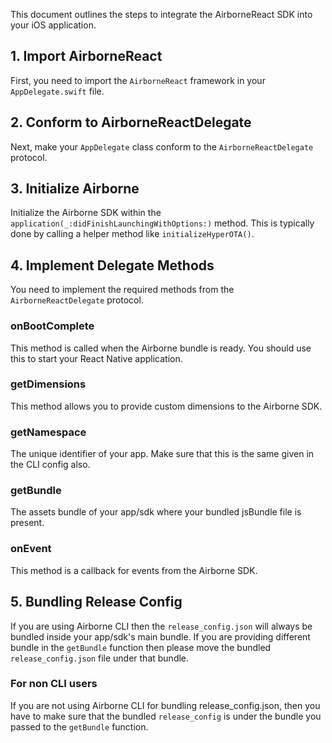 This document outlines the steps to integrate the AirborneReact SDK into your iOS application.

## 1. Import AirborneReact

First, you need to import the `AirborneReact` framework in your `AppDelegate.swift` file.

## 2. Conform to AirborneReactDelegate

Next, make your `AppDelegate` class conform to the `AirborneReactDelegate` protocol.

## 3. Initialize Airborne

Initialize the Airborne SDK within the `application(_:didFinishLaunchingWithOptions:)` method. This is typically done by calling a helper method like `initializeHyperOTA()`.

## 4. Implement Delegate Methods

You need to implement the required methods from the `AirborneReactDelegate` protocol.

### onBootComplete

This method is called when the Airborne bundle is ready. You should use this to start your React Native application.

### getDimensions

This method allows you to provide custom dimensions to the Airborne SDK.

### getNamespace

The unique identifier of your app. Make sure that this is the same given in the CLI config also.

### getBundle

The assets bundle of your app/sdk where your bundled jsBundle file is present.

### onEvent

This method is a callback for events from the Airborne SDK.

## 5. Bundling Release Config
If you are using Airborne CLI then the `release_config.json` will always be bundled inside your app/sdk's main bundle. If you are providing different bundle in the `getBundle` function then please move the bundled `release_config.json` file under that bundle.

### For non CLI users
If you are not using Airborne CLI for bundling release_config.json, then you have to make sure that the bundled `release_config` is under the bundle you passed to the `getBundle` function.
